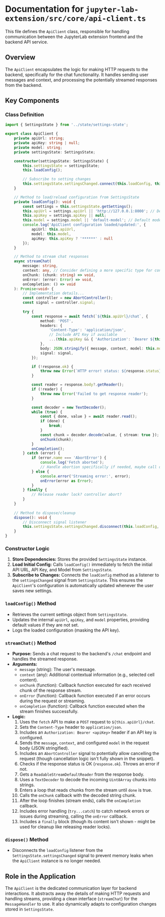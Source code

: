# Documentation for `jupyter-lab-extension/src/core/api-client.ts`

This file defines the `ApiClient` class, responsible for handling communication between the JupyterLab extension frontend and the backend API service.

## Overview

The `ApiClient` encapsulates the logic for making HTTP requests to the backend, specifically for the chat functionality. It handles sending user messages and context, and processing the potentially streamed responses from the backend.

## Key Components

### Class Definition

```typescript
import { SettingsState } from '../state/settings-state';

export class ApiClient {
    private apiUrl: string;
    private apiKey: string | null;
    private model: string;
    private settingsState: SettingsState;

    constructor(settingsState: SettingsState) {
        this.settingsState = settingsState;
        this.loadConfig();

        // Subscribe to setting changes
        this.settingsState.settingsChanged.connect(this.loadConfig, this);
    }

    // Method to load/reload configuration from SettingsState
    private loadConfig(): void {
        const settings = this.settingsState.getSettings();
        this.apiUrl = settings.apiUrl || 'http://127.0.0.1:8000'; // Default URL
        this.apiKey = settings.apiKey || null;
        this.model = settings.model || 'default-model'; // Default model
        console.log('ApiClient configuration loaded/updated:', { 
            apiUrl: this.apiUrl, 
            model: this.model, 
            apiKey: this.apiKey ? '******' : null 
        });
    }

    // Method to stream chat responses
    async streamChat(
        message: string, 
        context: any, // Consider defining a more specific type for context
        onChunk: (chunk: string) => void,
        onError: (error: Error) => void,
        onCompletion: () => void
    ): Promise<void> {
        // Implementation details...
        const controller = new AbortController();
        const signal = controller.signal;
        
        try {
            const response = await fetch(`${this.apiUrl}/chat`, {
                method: 'POST',
                headers: {
                    'Content-Type': 'application/json',
                    // Include API Key if available
                    ...(this.apiKey && { 'Authorization': `Bearer ${this.apiKey}` })
                },
                body: JSON.stringify({ message, context, model: this.model }),
                signal: signal,
            });

            if (!response.ok) {
                throw new Error(`HTTP error! status: ${response.status}`);
            }

            const reader = response.body?.getReader();
            if (!reader) {
                throw new Error('Failed to get response reader');
            }

            const decoder = new TextDecoder();
            while (true) {
                const { done, value } = await reader.read();
                if (done) {
                    break;
                }
                const chunk = decoder.decode(value, { stream: true });
                onChunk(chunk);
            }
            onCompletion();
        } catch (error) {
            if (error.name === 'AbortError') {
                console.log('Fetch aborted');
                // Handle abortion specifically if needed, maybe call onError or a specific onAbort callback
            } else {
                console.error('Streaming error:', error);
                onError(error as Error);
            }
        } finally {
            // Release reader lock? controller abort?
        }
    }
    
    // Method to dispose/cleanup
    dispose(): void {
        // Disconnect signal listener
        this.settingsState.settingsChanged.disconnect(this.loadConfig, this);
    }
}
```

### Constructor Logic

1.  **Store Dependencies:** Stores the provided `SettingsState` instance.
2.  **Load Initial Config:** Calls `loadConfig()` immediately to fetch the initial API URL, API Key, and Model from `SettingsState`.
3.  **Subscribe to Changes:** Connects the `loadConfig` method as a listener to the `settingsChanged` signal from `SettingsState`. This ensures the `ApiClient`'s configuration is automatically updated whenever the user saves new settings.

### `loadConfig()` Method

-   Retrieves the current settings object from `SettingsState`.
-   Updates the internal `apiUrl`, `apiKey`, and `model` properties, providing default values if they are not set.
-   Logs the loaded configuration (masking the API key).

### `streamChat()` Method

-   **Purpose:** Sends a chat request to the backend's `/chat` endpoint and handles the streamed response.
-   **Arguments:**
    -   `message` (string): The user's message.
    -   `context` (any): Additional contextual information (e.g., selected cell content).
    -   `onChunk` (function): Callback function executed for each received chunk of the response stream.
    -   `onError` (function): Callback function executed if an error occurs during the request or streaming.
    -   `onCompletion` (function): Callback function executed when the stream finishes successfully.
-   **Logic:**
    1.  Uses the `fetch` API to make a `POST` request to `${this.apiUrl}/chat`.
    2.  Sets the `Content-Type` header to `application/json`.
    3.  Includes an `Authorization: Bearer <apiKey>` header if an API key is configured.
    4.  Sends the `message`, `context`, and configured `model` in the request body (JSON stringified).
    5.  Includes an `AbortController` signal to potentially allow cancelling the request (though cancellation logic isn't fully shown in the snippet).
    6.  Checks if the response status is OK (`response.ok`). Throws an error if not.
    7.  Gets a `ReadableStreamDefaultReader` from the response body.
    8.  Uses a `TextDecoder` to decode the incoming `Uint8Array` chunks into strings.
    9.  Enters a loop that reads chunks from the stream until `done` is true.
    10. Calls the `onChunk` callback with the decoded string chunk.
    11. After the loop finishes (stream ends), calls the `onCompletion` callback.
    12. Includes error handling (`try...catch`) to catch network errors or issues during streaming, calling the `onError` callback.
    13. Includes a `finally` block (though its content isn't shown - might be used for cleanup like releasing reader locks).

### `dispose()` Method

-   Disconnects the `loadConfig` listener from the `SettingsState.settingsChanged` signal to prevent memory leaks when the `ApiClient` instance is no longer needed.

## Role in the Application

The `ApiClient` is the dedicated communication layer for backend interactions. It abstracts away the details of making HTTP requests and handling streams, providing a clean interface (`streamChat`) for the `MessageHandler` to use. It also dynamically adapts to configuration changes stored in `SettingsState`. 